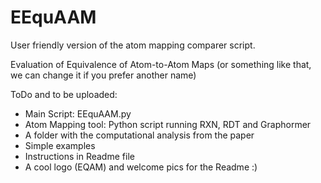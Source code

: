 # EEquAAM

User friendly version of the atom mapping comparer script.

Evaluation of Equivalence of Atom-to-Atom Maps
(or something like that, we can change it if you prefer another name)

ToDo and to be uploaded:
* Main Script: EEquAAM.py
* Atom Mapping tool: Python script running RXN, RDT and Graphormer
* A folder with the computational analysis from the paper
* Simple examples
* Instructions in Readme file
* A cool logo (EQAM) and welcome pics for the Readme :)
